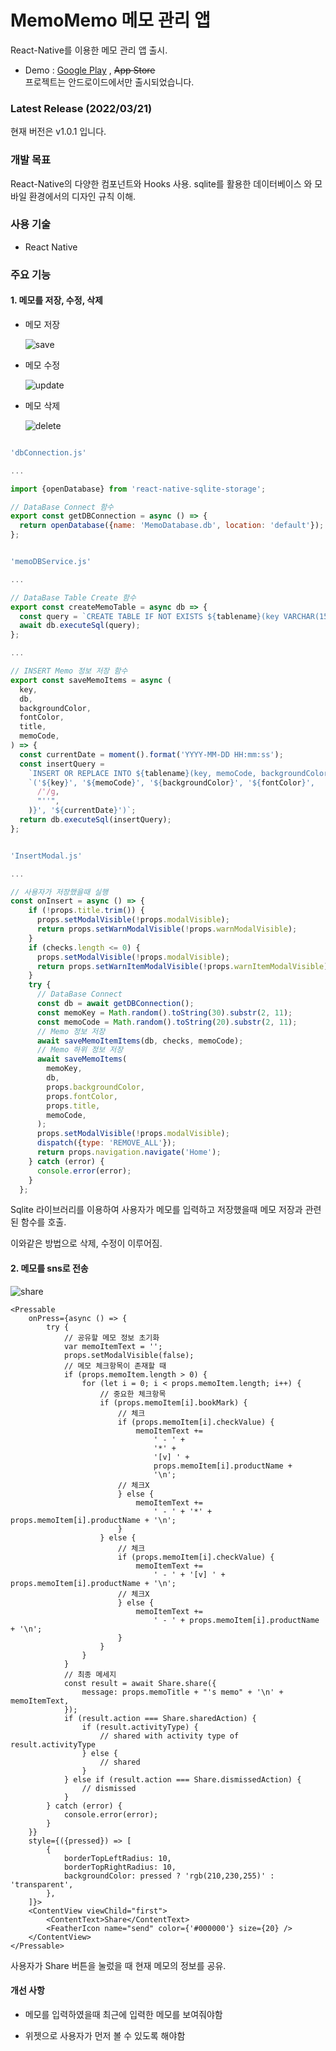 # MemoMemo 메모 관리 앱  

React-Native를 이용한 메모 관리 앱 출시.  
- Demo : [Google Play](https://play.google.com/store/apps/details?id=com.memomemo) , ~~App Store~~  
프로젝트는 안드로이드에서만 출시되었습니다. 


### Latest Release (2022/03/21)  

현재 버전은 v1.0.1 입니다.  



### 개발 목표

React-Native의 다양한 컴포넌트와 Hooks 사용. 
sqlite를 활용한 데이터베이스 와 모바일 환경에서의 디자인 규칙 이해.  



### 사용 기술

- React Native  

  

### 주요 기능  

#### 1. 메모를 저장, 수정, 삭제



- 메모 저장  

  

  ![save](https://user-images.githubusercontent.com/40458684/159290590-e073d0a3-db65-40c3-a284-81d421dd4923.gif)  

  

- 메모 수정  

  

  ![update](https://user-images.githubusercontent.com/40458684/159290694-2fdd0367-660b-473b-9409-2c1dbf327e88.gif)  

  

- 메모 삭제  

  ![delete](https://user-images.githubusercontent.com/40458684/159290719-dd3ca318-e937-447a-a8a0-f494155a469c.gif)  



```javascript

'dbConnection.js'

...

import {openDatabase} from 'react-native-sqlite-storage';

// DataBase Connect 함수
export const getDBConnection = async () => {
  return openDatabase({name: 'MemoDatabase.db', location: 'default'});
};


'memoDBService.js'

...

// DataBase Table Create 함수
export const createMemoTable = async db => {
  const query = `CREATE TABLE IF NOT EXISTS ${tablename}(key VARCHAR(150) PRIMARY KEY, memoCode VARCHAR(150), backgroundColor VARCHAR(10), fontColor VARCHAR(10), title VARCAHR(150), createDate VARCAHR(150));`;
  await db.executeSql(query);
};

...

// INSERT Memo 정보 저장 함수
export const saveMemoItems = async (
  key,
  db,
  backgroundColor,
  fontColor,
  title,
  memoCode,
) => {
  const currentDate = moment().format('YYYY-MM-DD HH:mm:ss');
  const insertQuery =
    `INSERT OR REPLACE INTO ${tablename}(key, memoCode, backgroundColor, fontColor, title, createDate) values` +
    `('${key}', '${memoCode}', '${backgroundColor}', '${fontColor}',  '${title.replace(
      /'/g,
      "''",
    )}', '${currentDate}')`;
  return db.executeSql(insertQuery);
};


'InsertModal.js'

...

// 사용자가 저장했을때 실행
const onInsert = async () => {
    if (!props.title.trim()) {
      props.setModalVisible(!props.modalVisible);
      return props.setWarnModalVisible(!props.warnModalVisible);
    }
    if (checks.length <= 0) {
      props.setModalVisible(!props.modalVisible);
      return props.setWarnItemModalVisible(!props.warnItemModalVisible);
    }
    try {
      // DataBase Connect
      const db = await getDBConnection();
      const memoKey = Math.random().toString(30).substr(2, 11);
      const memoCode = Math.random().toString(20).substr(2, 11);
      // Memo 정보 저장
      await saveMemoItemItems(db, checks, memoCode);
      // Memo 하위 정보 저장
      await saveMemoItems(
        memoKey,
        db,
        props.backgroundColor,
        props.fontColor,
        props.title,
        memoCode,
      );
      props.setModalVisible(!props.modalVisible);
      dispatch({type: 'REMOVE_ALL'});
      return props.navigation.navigate('Home');
    } catch (error) {
      console.error(error);
    }
  };
```  



Sqlite 라이브러리를 이용하여 사용자가 메모를 입력하고 저장했을때 메모 저장과 관련된 함수를 호출. 

이와같은 방법으로 삭제, 수정이 이루어짐.  



#### 2. 메모를 sns로 전송  



![share](https://user-images.githubusercontent.com/40458684/159290766-82e77a94-25c0-4e33-87e2-4e335c8732ab.gif)  



```react
<Pressable
    onPress={async () => {
        try {
            // 공유할 메모 정보 초기화
            var memoItemText = '';
            props.setModalVisible(false);
            // 메모 체크항목이 존재할 때
            if (props.memoItem.length > 0) {
                for (let i = 0; i < props.memoItem.length; i++) {
                    // 중요한 체크항목
                    if (props.memoItem[i].bookMark) {
                        // 체크
                        if (props.memoItem[i].checkValue) {
                            memoItemText +=
                                ' - ' +
                                '*' +
                                '[v] ' +
                                props.memoItem[i].productName +
                                '\n';
                        // 체크X
                        } else {
                            memoItemText +=
                                ' - ' + '*' + props.memoItem[i].productName + '\n';
                        }
                    } else {
                        // 체크
                        if (props.memoItem[i].checkValue) {
                            memoItemText +=
                                ' - ' + '[v] ' + props.memoItem[i].productName + '\n';
                        // 체크X
                        } else {
                            memoItemText +=
                                ' - ' + props.memoItem[i].productName + '\n';
                        }
                    }
                }
            }
            // 최종 메세지
            const result = await Share.share({
                message: props.memoTitle + "'s memo" + '\n' + memoItemText,
            });
            if (result.action === Share.sharedAction) {
                if (result.activityType) {
                    // shared with activity type of result.activityType
                } else {
                    // shared
                }
            } else if (result.action === Share.dismissedAction) {
                // dismissed
            }
        } catch (error) {
            console.error(error);
        }
    }}
    style={({pressed}) => [
        {
            borderTopLeftRadius: 10,
            borderTopRightRadius: 10,
            backgroundColor: pressed ? 'rgb(210,230,255)' : 'transparent',
        },
    ]}>
    <ContentView viewChild="first">
        <ContentText>Share</ContentText>
        <FeatherIcon name="send" color={'#000000'} size={20} />
    </ContentView>
</Pressable>
```  

사용자가 Share 버튼을 눌렀을 때 현재 메모의 정보를 공유.  





#### 개선 사항

-   메모를 입력하였을때 최근에 입력한 메모를 보여줘야함
    
-   위젯으로 사용자가 먼저 볼 수 있도록 해야함

